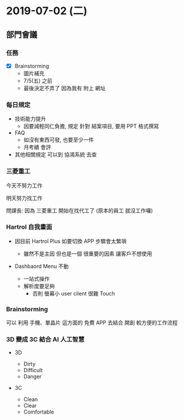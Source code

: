 # 2019-07-02 (二)

## 部門會議

### 任務

- [x] Brainstorming
  - 圖片補充
  - 7/5(五) 之前
  - 最後決定不弄了 因為我有 附上 網址

### 每日規定

- 技術能力提升
  - 因要減輕同仁負擔, 規定 針對 結案項目, 要用 PPT 格式撰寫
- FAQ
  - 如沒有東西可發, 也要至少一件
  - 月考績 會評
- 其他相關規定 可以到 協鴻系統 去查

### 三菱重工

今天不努力工作

明天努力找工作

問課長: 因為 三菱重工 開始在找代工了 (原本的員工 就沒工作囉)

### Hartrol 自我畫面

- 因目前 Hartrol Plus 如要切換 APP 步驟會太繁瑣

  - 雖然不是主因 但也是一個 很重要的因素 讓客戶不想使用

- Dashbaord Menu 不動
  - 一站式操作
  - 解析度要足夠
    - 否則 螢幕小 user client 很難 Touch

### Brainstorming

可以 利用 手機、單晶片 這方面的 免費 APP 去結合
開創 較方便的工作流程

### 3D 變成 3C 結合 AI 人工智慧

- 3D

  - Dirty
  - Difficult
  - Danger

- 3C
  - Clean
  - Clear
  - Comfortable
